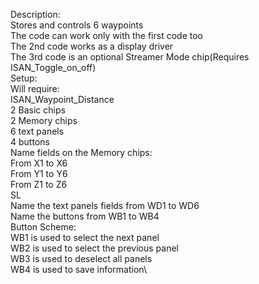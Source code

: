 Description:\
    Stores and controls 6 waypoints\
    The code can work only with the first code too\
    The 2nd code works as a display driver\
    The 3rd code is an optional Streamer Mode chip(Requires ISAN_Toggle_on_off)\
Setup:\
    Will require:\
    ISAN_Waypoint_Distance\
    2 Basic chips\
    2 Memory chips\
    6 text panels\
    4 buttons\
Name fields on the Memory chips:\
    From X1 to X6\
    From Y1 to Y6\
    From Z1 to Z6\
    SL\
Name the text panels fields from WD1 to WD6\
Name the buttons from WB1 to WB4\
Button Scheme:\
    WB1 is used to select the next panel\
    WB2 is used to select the previous panel\
    WB3 is used to deselect all panels\
    WB4 is used to save information\